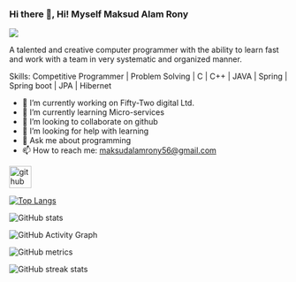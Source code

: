 ### Hi there 👋, Hi! Myself Maksud Alam Rony
![](https://media-exp2.licdn.com/dms/image/C4D03AQGKrvbHh5mNQQ/profile-displayphoto-shrink_200_200/0/1656377820596?e=1661990400&v=beta&t=V2B410ViLxR0bO-WZQVYoJ67wDR-lHHIAWOb9f1GGB4)

A talented and creative computer programmer with the ability to learn fast and work with a team in very systematic and organized manner.

Skills: Competitive Programmer | Problem Solving | C | C++ | JAVA | Spring | Spring boot | JPA | Hibernet 

- 🔭 I’m currently working on Fifty-Two digital Ltd. 
- 🌱 I’m currently learning Micro-services 
- 👯 I’m looking to collaborate on github 
- 🤔 I’m looking for help with learning 
- 💬 Ask me about programming 
- 📫 How to reach me: maksudalamrony56@gmail.com 


[<img src='https://cdn.jsdelivr.net/npm/simple-icons@3.0.1/icons/github.svg' alt='github' height='40'>](https://github.com/immaksudalam)  

[![Top Langs](https://github-readme-stats.vercel.app/api/top-langs/?username=immaksudalam)](https://github.com/anuraghazra/github-readme-stats)

![GitHub stats](https://github-readme-stats.vercel.app/api?username=immaksudalam&show_icons=true&count_private=true)  

![GitHub Activity Graph](https://activity-graph.herokuapp.com/graph?username=immaksudalam)  

![GitHub metrics](https://metrics.lecoq.io/immaksudalam)  

![GitHub streak stats](https://github-readme-streak-stats.herokuapp.com/?user=immaksudalam)  

